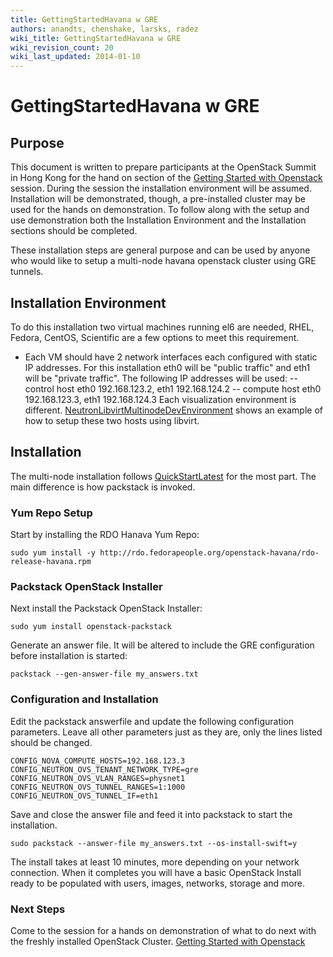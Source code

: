 ```yaml
---
title: GettingStartedHavana w GRE
authors: anandts, chenshake, larsks, radez
wiki_title: GettingStartedHavana w GRE
wiki_revision_count: 20
wiki_last_updated: 2014-01-10
---
```


# GettingStartedHavana w GRE

## Purpose

This document is written to prepare participants at the OpenStack Summit in Hong Kong for the hand on section of the [Getting Started with Openstack](http://openstacksummitnovember2013.sched.org/event/e08eb32425f2031003dcbc36c3b177bf) session. During the session the installation environment will be assumed. Installation will be demonstrated, though, a pre-installed cluster may be used for the hands on demonstration. To follow along with the setup and use demonstration both the Installation Environment and the Installation sections should be completed.

These installation steps are general purpose and can be used by anyone who would like to setup a multi-node havana openstack cluster using GRE tunnels.

## Installation Environment

To do this installation two virtual machines running el6 are needed, RHEL, Fedora, CentOS, Scientific are a few options to meet this requirement.
* Each VM should have 2 network interfaces each configured with static IP addresses. For this installation eth0 will be "public traffic" and eth1 will be "private traffic". The following IP addresses will be used:
-- control host eth0 192.168.123.2, eth1 192.168.124.2
-- compute host eth0 192.168.123.3, eth1 192.168.124.3
 Each visualization environment is different. [NeutronLibvirtMultinodeDevEnvironment](NeutronLibvirtMultinodeDevEnvironment) shows an example of how to setup these two hosts using libvirt.

## Installation

The multi-node installation follows [QuickStartLatest](QuickStartLatest) for the most part. The main difference is how packstack is invoked.

### Yum Repo Setup

Start by installing the RDO Hanava Yum Repo:

    sudo yum install -y http://rdo.fedorapeople.org/openstack-havana/rdo-release-havana.rpm

### Packstack OpenStack Installer

Next install the Packstack OpenStack Installer:

    sudo yum install openstack-packstack

Generate an answer file. It will be altered to include the GRE configuration before installation is started:

    packstack --gen-answer-file my_answers.txt

### Configuration and Installation

Edit the packstack answerfile and update the following configuration parameters. Leave all other parameters just as they are, only the lines listed should be changed.

    CONFIG_NOVA_COMPUTE_HOSTS=192.168.123.3
    CONFIG_NEUTRON_OVS_TENANT_NETWORK_TYPE=gre
    CONFIG_NEUTRON_OVS_VLAN_RANGES=physnet1
    CONFIG_NEUTRON_OVS_TUNNEL_RANGES=1:1000
    CONFIG_NEUTRON_OVS_TUNNEL_IF=eth1

Save and close the answer file and feed it into packstack to start the installation.

    sudo packstack --answer-file my_answers.txt --os-install-swift=y

The install takes at least 10 minutes, more depending on your network connection. When it completes you will have a basic OpenStack Install ready to be populated with users, images, networks, storage and more.

### Next Steps

Come to the session for a hands on demonstration of what to do next with the freshly installed OpenStack Cluster.
 [Getting Started with Openstack](http://openstacksummitnovember2013.sched.org/event/e08eb32425f2031003dcbc36c3b177bf)
